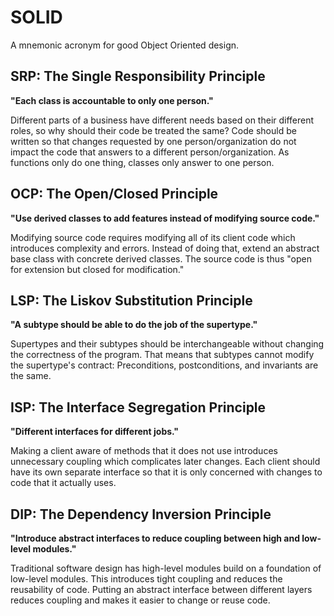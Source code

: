 # SOLID
A mnemonic acronym for good Object Oriented design.

## SRP: The Single Responsibility Principle
**"Each class is accountable to only one person."**

Different parts of a business have different needs based on their different roles, so why should their code be treated the same? Code should be written so that changes requested by one person/organization do not impact the code that answers to a different person/organization. As functions only do one thing, classes only answer to one person.

## OCP: The Open/Closed Principle
**"Use derived classes to add features instead of modifying source code."**

Modifying source code requires modifying all of its client code which introduces complexity and errors. Instead of doing that, extend an abstract base class with concrete derived classes. The source code is thus "open for extension but closed for modification."

## LSP: The Liskov Substitution Principle
**"A subtype should be able to do the job of the supertype."**

Supertypes and their subtypes should be interchangeable without changing the correctness of the program. That means that subtypes cannot modify the supertype's contract: Preconditions, postconditions, and invariants are the same. 

## ISP: The Interface Segregation Principle
**"Different interfaces for different jobs."**

Making a client aware of methods that it does not use introduces unnecessary coupling which complicates later changes. Each client should have its own separate interface so that it is only concerned with changes to code that it actually uses.

## DIP: The Dependency Inversion Principle
**"Introduce abstract interfaces to reduce coupling between high and low-level modules."**

Traditional software design has high-level modules build on a foundation of low-level modules. This introduces tight coupling and reduces the reusability of code. Putting an abstract interface between different layers reduces coupling and makes it easier to change or reuse code.